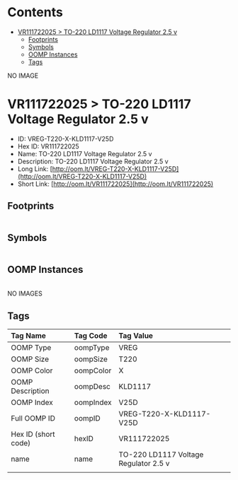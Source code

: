 



Contents
========

* [VR111722025 > TO-220 LD1117 Voltage Regulator 2.5 v](#vr111722025--to-220-ld1117-voltage-regulator-25-v)
	* [Footprints](#footprints)
	* [Symbols](#symbols)
	* [OOMP Instances](#oomp-instances)
	* [Tags](#tags)
  
NO IMAGE  
# VR111722025 > TO-220 LD1117 Voltage Regulator 2.5 v

- ID: VREG-T220-X-KLD1117-V25D
- Hex ID: VR111722025
- Name: TO-220 LD1117 Voltage Regulator 2.5 v
- Description: TO-220 LD1117 Voltage Regulator 2.5 v
- Long Link: [http://oom.lt/VREG-T220-X-KLD1117-V25D](http://oom.lt/VREG-T220-X-KLD1117-V25D)
- Short Link: [http://oom.lt/VR111722025](http://oom.lt/VR111722025)

## Footprints
  

|||||
| :--- | :--- | :--- | :--- |

## Symbols
  

|||||
| :--- | :--- | :--- | :--- |

## OOMP Instances
  

|||||
| :--- | :--- | :--- | :--- |
  
NO IMAGES  
## Tags
  

|Tag Name|Tag Code|Tag Value|
| :--- | :--- | :--- |
|OOMP Type|oompType|VREG|
|OOMP Size|oompSize|T220|
|OOMP Color|oompColor|X|
|OOMP Description|oompDesc|KLD1117|
|OOMP Index|oompIndex|V25D|
|Full OOMP ID|oompID|VREG-T220-X-KLD1117-V25D|
|Hex ID (short code)|hexID|VR111722025|
|name|name|TO-220 LD1117 Voltage Regulator 2.5 v|
||||
